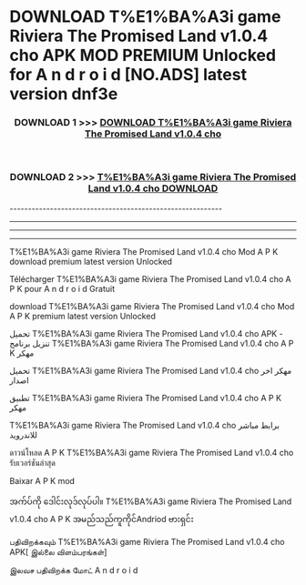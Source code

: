 # DOWNLOAD T%E1%BA%A3i game Riviera The Promised Land v1.0.4 cho  APK MOD PREMIUM Unlocked for A n d r o i d [NO.ADS] latest version dnf3e 



<div align="center">

<h3>DOWNLOAD 1 >>> <a href="https://getmod2.web.app/?judul=T%E1%BA%A3i game Riviera The Promised Land v1.0.4 cho ">DOWNLOAD T%E1%BA%A3i game Riviera The Promised Land v1.0.4 cho </a></h3><br>

<h3>DOWNLOAD 2 >>> <a href="https://getmod2.web.app/?judul=T%E1%BA%A3i game Riviera The Promised Land v1.0.4 cho ">T%E1%BA%A3i game Riviera The Promised Land v1.0.4 cho  DOWNLOAD </a></h3>

</div>
----------------------------------------------------------

----------------------------------------------------------

----------------------------------------------------------

----------------------------------------------------------

T%E1%BA%A3i game Riviera The Promised Land v1.0.4 cho  Mod A P K download premium latest version Unlocked

Télécharger T%E1%BA%A3i game Riviera The Promised Land v1.0.4 cho  A P K pour A n d r o i d Gratuit

download T%E1%BA%A3i game Riviera The Promised Land v1.0.4 cho  Mod A P K premium latest version Unlocked

تحميل T%E1%BA%A3i game Riviera The Promised Land v1.0.4 cho  APK - تنزيل برنامج T%E1%BA%A3i game Riviera The Promised Land v1.0.4 cho  A P K مهكر

تحميل T%E1%BA%A3i game Riviera The Promised Land v1.0.4 cho  مهكر اخر اصدار

تطبيق T%E1%BA%A3i game Riviera The Promised Land v1.0.4 cho  A P K مهكر

T%E1%BA%A3i game Riviera The Promised Land v1.0.4 cho  برابط مباشر للاندرويد

ดาวน์โหลด A P K T%E1%BA%A3i game Riviera The Promised Land v1.0.4 cho  รับเวอร์ชันล่าสุด

Baixar A P K mod

အက်ပ်ကို ဒေါင်းလုဒ်လုပ်ပါ။ T%E1%BA%A3i game Riviera The Promised Land v1.0.4 cho  A P K အမည်သည်ကူကိုင်Andriod ဗားရှင်း

பதிவிறக்கவும் T%E1%BA%A3i game Riviera The Promised Land v1.0.4 cho  APK[ இல்லை விளம்பரங்கள்] 
 
இலவச பதிவிறக்க மோட் A n d r o i d



